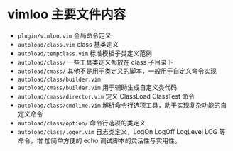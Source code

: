 # vimloo 主要文件内容

* `plugin/vimloo.vim` 全局命令定义
* `autoload/class.vim` class 基类定义
* `autoload/tempclass.vim` 标准模板子类定义范例
* `autoload/class/` 一些工具类定义都放在 class 子目录下
* `autoload/cmass/` 其他不是用于类定义的脚本，一般用于自定义命令实现
* `autoload/class/builder.vim` 
* `autoload/cmass/builder.vim` 用于辅助生成自定义类代码
* `autoload/cmass/director.vim` 定义 ClassLoad ClassTest 命令
* `autoload/class/cmdlime.vim` 解析命令行选项工具，助于实现复杂功能的自定义命令
* `autoload/class/option/` 命令行选项的类定义
* `autoload/class/loger.vim` 日志类定义，LogOn LogOff LogLevel LOG 等命令，增
  加简单方便的 echo 调试脚本的灵活性与实用性。

